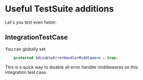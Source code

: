 # Useful TestSuite additions

Let's you test even faster.

## IntegrationTestCase

You can globally set
```php
    protected $disableErrorHandlerMiddleware = true;
```

This is a quick way to disable all error handler middlewares on this integration test case.
